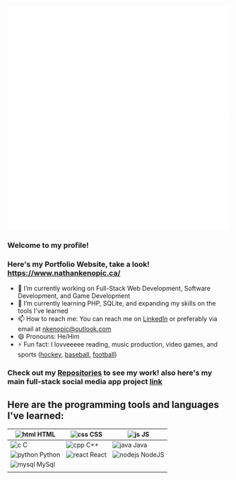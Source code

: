 ![Alt text](./nathan-logo.svg)
<img src="./nathan-logo.svg">
### Welcome to my profile!

### Here's my Portfolio Website, take a look! https://www.nathankenopic.ca/

- 🔭 I’m currently working on Full-Stack Web Development, Software Development, and Game Development
- 🌱 I’m currently learning PHP, SQLite, and expanding my skills on the tools I've learned
- 📫 How to reach me: You can reach me on [LinkedIn](https://www.linkedin.com/in/nathankenopic/) or preferably via email at nkenopic@outlook.com
- 😄 Pronouns: He/Him 
- ⚡ Fun fact: I lovveeeee reading, music production, video games, and sports ([hockey](https://www.nhl.com/mapleleafs), [baseball](https://www.mlb.com/bluejays), [football](https://www.nfl.com/teams/pittsburgh-steelers/))

### Check out my [Repositories](https://github.com/NateKenopic?tab=repositories) to see my work! also here's my main full-stack social media app project [link](https://github.com/Nate-K0/SeneConnectApp)

## Here are the programming tools and languages I've learned:

| ![html](https://github.com/NateKenopic/NateKenopic/assets/65503430/62a98328-1f0a-4e0c-ae35-fc9461a71491) HTML | ![css](https://github.com/NateKenopic/NateKenopic/assets/65503430/24ec4e87-fb0b-4cfa-8418-9f60f3d567ce) CSS | ![js](https://github.com/NateKenopic/NateKenopic/assets/65503430/d2effc2a-5a99-4951-965f-e704f6b1ad89) JS |
| --- | --- | --- |
| ![c](https://github.com/NateKenopic/NateKenopic/assets/65503430/c34fd938-5fd4-4d15-b20e-4e27ddeaaed5) C | ![cpp](https://github.com/NateKenopic/NateKenopic/assets/65503430/8d2fd3fc-7e3a-43ed-9613-b63ded5d116a) C++ | ![java](https://github.com/NateKenopic/NateKenopic/assets/65503430/a97abfe2-498e-480d-983c-7f2f2e3cbaac) Java |
| ![python](https://github.com/NateKenopic/NateKenopic/assets/65503430/54aab6ec-6a64-46ac-a712-69e3afe8b78a) Python | ![react](https://github.com/NateKenopic/NateKenopic/assets/65503430/c11550f5-f181-4b32-b764-e9cdeb1723e3) React |![nodejs](https://github.com/NateKenopic/NateKenopic/assets/65503430/b8e43425-0e35-464b-82ea-7349cce3ab7c) NodeJS |
| ![mysql](https://github.com/NateKenopic/NateKenopic/assets/65503430/4e8c87f7-8998-45f2-b024-1b2cc0b415fe) MySql |  |  |
|  |  |  |

